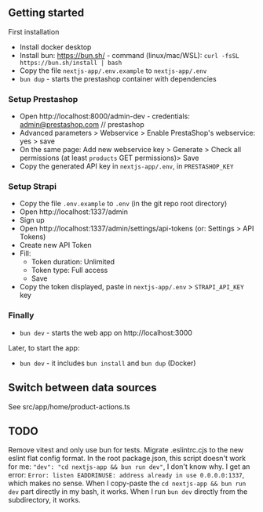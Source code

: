 ## Getting started

First installation

- Install docker desktop
- Install bun: https://bun.sh/ - command (linux/mac/WSL): `curl -fsSL https://bun.sh/install | bash`
- Copy the file `nextjs-app/.env.example` to `nextjs-app/.env`
- `bun dup` - starts the prestashop container with dependencies

### Setup Prestashop

- Open http://localhost:8000/admin-dev - credentials: admin@prestashop.com // prestashop
- Advanced parameters > Webservice > Enable PrestaShop's webservice: yes > save
- On the same page: Add new webservice key > Generate > Check all permissions (at least `products` GET permissions)> Save
- Copy the generated API key in `nextjs-app/.env`, in `PRESTASHOP_KEY`

### Setup Strapi

- Copy the file `.env.example` to `.env` (in the git repo root directory)
- Open http://localhost:1337/admin
- Sign up
- Open http://localhost:1337/admin/settings/api-tokens (or: Settings > API Tokens)
- Create new API Token
- Fill:
  - Token duration: Unlimited
  - Token type: Full access
  - Save
- Copy the token displayed, paste in `nextjs-app/.env` > `STRAPI_API_KEY` key

### Finally

- `bun dev` - starts the web app on http://localhost:3000

Later, to start the app:

- `bun dev` - it includes `bun install` and `bun dup` (Docker)

## Switch between data sources

See src/app/home/product-actions.ts

## TODO

Remove vitest and only use bun for tests.
Migrate .eslintrc.cjs to the new eslint flat config format.
In the root package.json, this script doesn't work for me: `"dev": "cd nextjs-app && bun run dev"`, I don't know why. I get an error: `Error: listen EADDRINUSE: address already in use 0.0.0.0:1337`, which makes no sense. When I copy-paste the `cd nextjs-app && bun run dev` part directly in my bash, it works. When I run `bun dev` directly from the subdirectory, it works.
